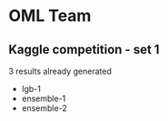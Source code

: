 # OML Team
## Kaggle competition - set 1 ##
3 results already generated
- lgb-1
- ensemble-1
- ensemble-2
